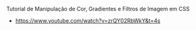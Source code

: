 Tutorial de Manipulação de Cor, Gradientes e Filtros de Imagem em CSS
- https://www.youtube.com/watch?v=zrQY02RbWkY&t=4s

